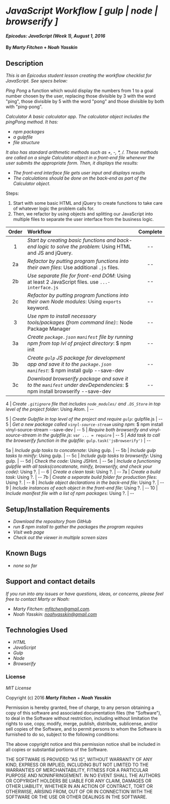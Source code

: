 # _JavaScript Workflow [ gulp | node | browserify ]_

#### _Epicodus: JavaScript (Week 1), August 1, 2016_

#### By _**Marty Fitchen**_ + _**Noah Yasskin**_

## Description

_This is an Epicodus student lesson creating the workflow checklist for JavaScript. See specs below:_

_Ping Pong_
 a function which would display the numbers from 1 to a goal number chosen by the user, replacing those divisible by 3 with the word "ping", those divisible by 5 with the word "pong" and those divisible by both with "ping-pong".

_Calculator_
_A basic calculator app. The calculator object includes the pingPong method. It has:_

 * _npm packages_
 * _a gulpfile_
 * _file structure_

 _It also has standard arithmetic methods such as +, -, *, /.
 These methods are called on a single Calculator object in a front-end file whenever the user submits the appropriate form. Then, it displays the results:_

 * _The front-end interface file gets user input and displays results_
 * _The calculations should be done on the back-end as part of the Calculator object._

Steps:
1. Start with some basic HTML and jQuery to create functions to take care of whatever logic the problem calls for.
2. Then, we refactor by using objects and splitting our JavaScript into multiple files to separate the user interface from the business logic.


Order | Workflow | Complete
:-------------: | :------------- | :-------------: |
1 | *Start by creating basic functions and back-end logic to solve the problem*: Using HTML and JS and jQuery. | --
2a | *Refactor by putting program functions into their own files*: Use additional `.js` files. | --
2b | *Use separate file for front-end DOM*: Using at least 2 JavaScript files. use `...-interface.js` | --
2c | *Refactor by putting program functions into their own Node modules*: Using `exports` keyword. | --
3 | *Use npm to install necessary tools/packages (from command line):*: Node Package Manager | --
3a | *Create `package.json` `manifest` file by running npm from top lvl of project directory*: $ npm init | --
3b | *Create `gulp` JS package for development app and save it to the `package.json` `manifest`*: $ npm install gulp --save-dev | --
3c | *Download browserify package and save it to the `manifest` under devDependencies*: $ npm install browserify --save-dev | --

4 | *Create `.gitignore` file that includes `node_modules/` and `.DS_Store` in top level of the project folder*: Using Atom. | --

5 | *Create Gulpfile in top level of the project and require `gulp`*: gulpfile.js | --
5 | *Get a new package called `vinyl-source-stream` using npm*: $ npm install vinyl-source-stream --save-dev | --
5 | *Require both browserify and vinyl-source-stream in the gulpfile.js*: `var ... = require` | --
5 | *Add task to call the browserify function in the gulpfile*: `gulp.task('jsBrowserify')` | --




5a | *Include gulp tasks to concatenate*: Using gulp. | --
5b | *Include gulp tasks to minify*: Using gulp. | --
5c | *Include gulp tasks to browserify*: Using gulp. | --
5d | *Check the code*: Using JSHint. | --
5e | *Include a functioning gulpfile with all tasks(concatenate, minify, browserify, and check your code)*: Using ?. | --
6 | *Create a clean task*: Using ?. | --
7a | *Create a build task*: Using ?. | --
7b | *Create a separate build folder for production files*: Using ?. | --
8 | *Include object declarations in the back-end file*: Using ?. | --
9 | *Include instances of each object in the front-end file*: Using ?. | --
10 | *Include manifest file with a list of npm packages*: Using ?. | --

## Setup/Installation Requirements

* _Download the repository from GitHub_
* _run $ npm install to gather the packages the program requires_
* _Visit web page_
* _Check out the viewer in multiple screen sizes_

## Known Bugs

* _none so far_

## Support and contact details

_If you run into any issues or have questions, ideas, or concerns, please feel free to contact Marty or Noah:_

* _Marty Fitchen: <a href="mailto:mfitchen@gmail.com">mfitchen@gmail.com</a>._
* _Noah Yasskin: <a href="mailto:noahyasskin@gmail.com">noahyasskin@gmail.com</a>_

## Technologies Used

* _HTML_
* _JavaScript_
* _Gulp_
* _Node_
* _Browserify_

### License

*MIT License*

Copyright (c) 2016 **_Marty Fitchen_** + **_Noah Yasskin_**

Permission is hereby granted, free of charge, to any person obtaining a copy of this software and associated documentation files (the "Software"), to deal in the Software without restriction, including without limitation the rights to use, copy, modify, merge, publish, distribute, sublicense, and/or sell copies of the Software, and to permit persons to whom the Software is furnished to do so, subject to the following conditions:

The above copyright notice and this permission notice shall be included in all copies or substantial portions of the Software.

THE SOFTWARE IS PROVIDED "AS IS", WITHOUT WARRANTY OF ANY KIND, EXPRESS OR IMPLIED, INCLUDING BUT NOT LIMITED TO THE WARRANTIES OF MERCHANTABILITY, FITNESS FOR A PARTICULAR PURPOSE AND NONINFRINGEMENT. IN NO EVENT SHALL THE AUTHORS OR COPYRIGHT HOLDERS BE LIABLE FOR ANY CLAIM, DAMAGES OR OTHER LIABILITY, WHETHER IN AN ACTION OF CONTRACT, TORT OR OTHERWISE, ARISING FROM, OUT OF OR IN CONNECTION WITH THE SOFTWARE OR THE USE OR OTHER DEALINGS IN THE SOFTWARE.
